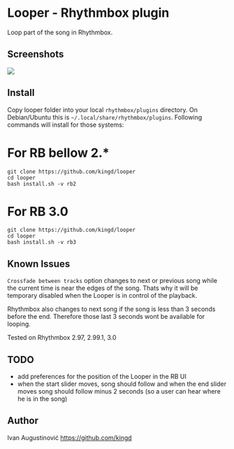 Looper - Rhythmbox plugin
=========================

Loop part of the song in Rhythmbox.

Screenshots
-----------

![](http://image.bayimg.com/c8a2d58cae0089822ea946967a820ebe2a4b4824.jpg)


## Install

Copy looper folder into your local `rhythmbox/plugins` directory. On Debian/Ubuntu 
this is `~/.local/share/rhythmbox/plugins`. Following commands will install for those systems:

# For RB bellow 2.*

    git clone https://github.com/kingd/looper
    cd looper
    bash install.sh -v rb2

# For RB 3.0

    git clone https://github.com/kingd/looper
    cd looper
    bash install.sh -v rb3

## Known Issues

`Crossfade between tracks` option changes to next or previous song while the
current time is near the edges of the song. Thats why it will be temporary
disabled when the Looper is in control of the playback. 

Rhythmbox also changes to next song if the song is less than 3 seconds before the end.
Therefore those last 3 seconds wont be available for looping.

Tested on Rhythmbox 2.97, 2.99.1, 3.0

## TODO

- add preferences for the position of the Looper in the RB UI
- when the start slider moves, song should follow and when the end slider moves
song should follow minus 2 seconds (so a user can hear where he is in the song)

## Author

Ivan Augustinović https://github.com/kingd
